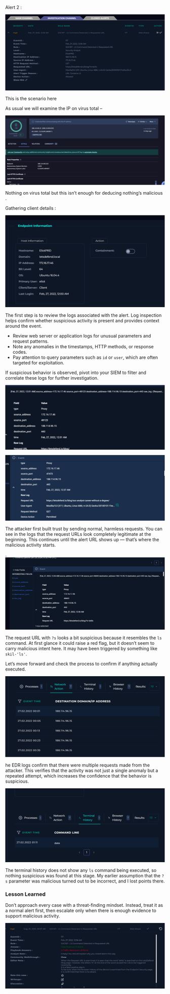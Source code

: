 Alert 2 :

<img src="./media1/media/image1.png"
alt="A screenshot of a computer AI-generated content may be incorrect." />

This is the scenario here

As usual we will examine the IP on virus total –

<img src="./media1/media/image2.png"
alt="A screenshot of a computer AI-generated content may be incorrect." />

Nothing on virus total but this isn’t enough for deducing nothing’s
malicious .

Gathering client details :

<img src="./media1/media/image3.png"
alt="A screenshot of a computer AI-generated content may be incorrect." />

The first step is to review the logs associated with the alert. Log inspection helps confirm whether suspicious activity is present and provides context around the event.

- Review web server or application logs for unusual parameters and request patterns.  
- Note any anomalies in the timestamps, HTTP methods, or response codes.  
- Pay attention to query parameters such as `id` or `user`, which are often targeted for exploitation.

If suspicious behavior is observed, pivot into your SIEM to filter and correlate these logs for further investigation.

<img src="./media1/media/image4.png"
alt="A screenshot of a computer AI-generated content may be incorrect." />

<img src="./media1/media/image5.png"
alt="A screenshot of a computer AI-generated content may be incorrect." />

The attacker first built trust by sending normal, harmless requests. You can see in the logs that the request URLs look completely legitimate at the beginning. This continues until the alert URL shows up — that’s where the malicious activity starts.

.<img src="./media1/media/image6.png"
alt="A screenshot of a computer AI-generated content may be incorrect." />

The request URL with `?s` looks a bit suspicious because it resembles the `ls` command. At first glance it could raise a red flag, but it doesn’t seem to carry malicious intent here. It may have been triggered by something like `skil-'ls'`.  

Let’s move forward and check the process to confirm if anything actually executed.

<img src="./media1/media/image7.png"
alt="A screenshot of a computer AI-generated content may be incorrect." />

he EDR logs confirm that there were multiple requests made from the attacker. This verifies that the activity was not just a single anomaly but a repeated attempt, which increases the confidence that the behavior is suspicious.

<img src="./media1/media/image8.png"
alt="A screenshot of a computer AI-generated content may be incorrect." />

The terminal history does not show any `ls` command being executed, so nothing suspicious was found at this stage. My earlier assumption that the `?s` parameter was malicious turned out to be incorrect, and I lost points there.

### Lesson Learned
Don’t approach every case with a threat-finding mindset. Instead, treat it as a normal alert first, then escalate only when there is enough evidence to support malicious activity.

<img src="./media1/media/image9.png"
alt="A screenshot of a computer AI-generated content may be incorrect." />

